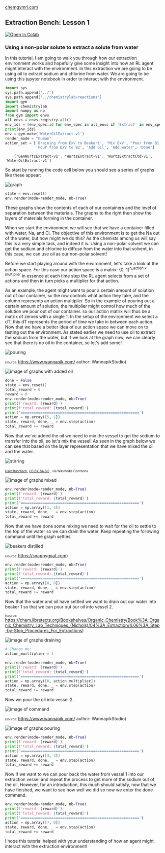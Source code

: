 [chemgymrl.com](https://chemgymrl.com/)

## Extraction Bench: Lesson 1

[![Open In Colab](https://colab.research.google.com/assets/colab-badge.svg)](https://colab.research.google.com/github/chemgymrl/chemgymrl/blob/rewrite/lessons/notebooks/extraction_lesson.ipynb)

### Using a non-polar solute to extract a solute from water

In this tutorial, I am going to walk you through how our extraction environment works and hopefully give some insight into how an
RL agent might interact with the environment. In this extraction we are going to be using oil to extract sodium and
chlorine from water. We are going to be using this jupyter notebook in order to interact
with the environment.


```python
import sys
sys.path.append('../')
sys.path.append('../chemistrylab/reactions')
import gym
import chemistrylab
import numpy as np
from gym import envs
all_envs = envs.registry.all()
env_ids = [env_spec.id for env_spec in all_envs if 'Extract' in env_spec.id]
print(env_ids)
env = gym.make('WaterOilExtract-v1')
render_mode = "human"
action_set = ['Draining from ExV to Beaker1', 'Mix ExV', 'Pour from B1 to ExV', 'Pour from B1 to B2',
              'Pour from ExV to B2', 'Add oil', 'Add water', 'Done']

```

```commandline
    ['GenWurtzExtract-v1', 'WurtzExtract-v1', 'WurtzExtractCtd-v1', 'WaterOilExtract-v1']
```

So start by running the code cell below you should see a series of graphs like these appear:

![graph](tutorial_figures/extraction-lesson-1/water_oil.png)


```python
state = env.reset()
env.render(mode=render_mode, nb=True)
```

These graphs show the contents of each of our containers and the level of separation between the materials. The graphs
to the right then show the layers of materials forming in the container.

When we start the environment we will see that we have a container filled with water, Na, and Cl. The objective of this
environment is to get the Na out of the water, but how might we do this? As the chemists among us will say this is a
very simple task, and indeed it is. Using a non-polar solvent we can get the sodium and chlorine to diffuse from the
water into that solvent, in this case, we can use oil as our non-polar solvent!

Before we start playing around with the environment, let's take a look at
the action space. For this case our action space is a matrix: {0, 1}<sup>n_action x multiplier</sup> in essence at each
time step the RL agent selects from a set of actions and then in turn picks a multiplier for that action.

As an example, the agent might want to pour a certain amount of solution out of our container, so the row controls what action they take,
and the column represents an action multiplier. So in the example of pouring out a certain amount of solution, the
multiplier might control how much of the solution we pour out of our container. so our action matrix will thus be a
matrix of zeroes with a single 1. In the setup of the environment we select a dT, this dT represents the period of time
we take in between each action. Now that we have a better idea of our action space we can move on to testing out the
environment. As stated earlier we need to use oil to extract the sodium from the water, but if we look at the graph now,
we can clearly see that there is no oil in the container, so let's add some!

![pouring](https://www.wannapik.com/media/W1siZiIsIjIwMTYvMDgvMjIvNXVhOHpnb3Rmd183cGhoODRvcDJnX3Blb3AyODU2LnBuZyJdXQ/6e0ba1585cde8e71/7phh84op2g_peop2856.png)

<a style="font-size: 10px">(source: https://www.wannapik.com/ author: WannapikStudio)</a>


![image of graphs with added oil](tutorial_figures/extraction-lesson-1/water_oil_1.png)



```python
done = False
state = env.reset()
total_reward = 0
reward = 0
env.render(mode=render_mode, nb=True)
print(f'reward: {reward}')
print(f'total_reward: {total_reward}')
print('======================================================')
action = np.array([5, 1])
state, reward, done, _ = env.step(action)
total_reward += reward
```

Now that we've added the oil we need to mix the vessel to get the sodium to transfer into the oil, so let's mix the
vessel! As seen in the graph below we can see that based on the layer representation that we have mixed the oil and the water.

![stirring](https://upload.wikimedia.org/wikipedia/commons/3/32/Magnetic_Stirrer.JPG)

<a style="font-size: 10px" href="https://commons.wikimedia.org/wiki/File:Magnetic_Stirrer.JPG">User:Ruhrfisch</a>, <a style="font-size: 10px" href="http://creativecommons.org/licenses/by-sa/3.0/">CC BY-SA 3.0</a> <a style="font-size: 10px">, via Wikimedia Commons</a>

![image of graphs mixed](tutorial_figures/extraction-lesson-1/water_oil_2.png)


```python
env.render(mode=render_mode, nb=True)
print(f'reward: {reward}')
print(f'total_reward: {total_reward}')
print('======================================================')
action = np.array([1, 4])
state, reward, done, _ = env.step(action)
total_reward += reward
```

Now that we have done some mixing we need to wait for the oil to settle to the top of the water so we can drain the
water. Keep repeating the following command until the graph settles.

![beakers distilled](https://snappygoat.com/b/60fdba1753ca3da1929058cf221c8dcd10edbb70)

<a style="font-size: 10px">(source: https://snappygoat.com)</a>


```python
env.render(mode=render_mode, nb=True)
print(f'reward: {reward}')
print(f'total_reward: {total_reward}')
print('======================================================')
action = np.array([0, 0])
state, reward, done, _ = env.step(action)
total_reward += reward
```

Now that the water and oil have settled we want to drain out our water into beaker 1 so that we can pour out our oil
into vessel 2.

<a style="font-size: 10px">(source: https://chem.libretexts.org/Bookshelves/Organic_Chemistry/Book%3A_Organic_Chemistry_Lab_Techniques_(Nichols)/04%3A_Extraction/4.06%3A_Step-by-Step_Procedures_For_Extractions)</a>

![image of graphs draining](tutorial_figures/extraction-lesson-1/water_oil_3.png)

```python
# Change me!
action_muiltiplier = 4

env.render(mode=render_mode, nb=True)
print(f'reward: {reward}')
print(f'total_reward: {total_reward}')
print('======================================================')
action = np.array([0, action_multiplier])
state, reward, done, _ = env.step(action)
total_reward += reward
```


Now we pour the oil into vessel 2.

![image of command](https://ak.picdn.net/shutterstock/videos/4620521/thumb/4.jpg)

<a style="font-size: 10px">(source: https://www.wannapik.com/ author: WannapikStudio)</a>

![image of graphs pouring](tutorial_figures/extraction-lesson-1/water_oil_4.png)



```python
env.render(mode=render_mode, nb=True)
print(f'reward: {reward}')
print(f'total_reward: {total_reward}')
print('======================================================')
action = np.array([4, 4])
state, reward, done, _ = env.step(action)
total_reward += reward
```

Now if we want to we can pour back the water from vessel 1 into our extraction vessel and repeat the process to get more of the sodium out of the oil. However, for an introduction, this much should satisfy, now that we have finished,
we want to see how well we did so now we enter the done command.


```python
env.render(mode=render_mode, nb=True)
print(f'reward: {reward}')
print(f'total_reward: {total_reward}')
print('======================================================')
action = np.array([7, 0])
state, reward, done, _ = env.step(action)
total_reward += reward
```

I hope this tutorial helped with your understanding of how an agent might interact with the extraction environment!
